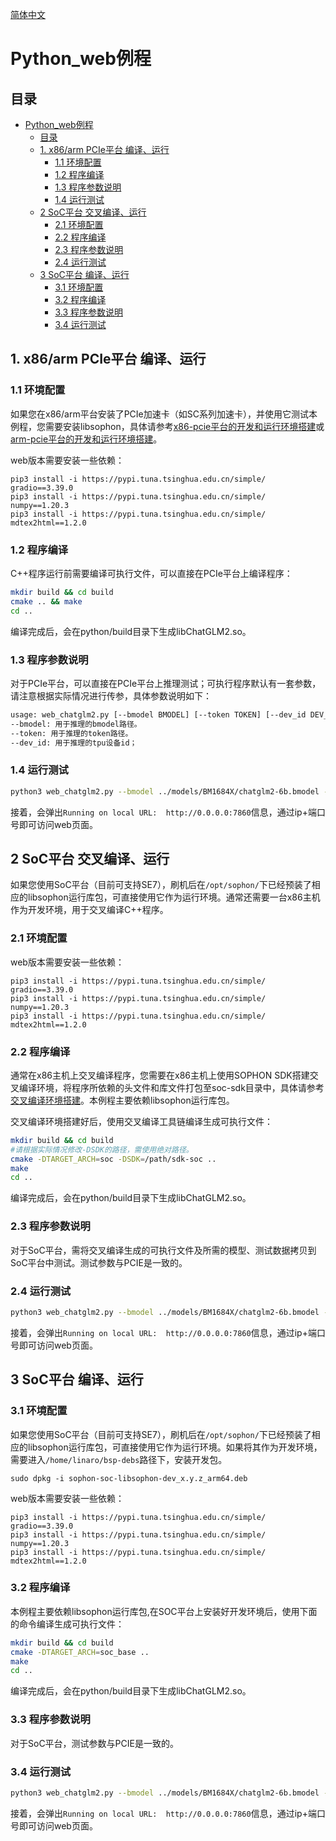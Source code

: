 [简体中文](./README.md)

# Python_web例程

## 目录

- [Python\_web例程](#python_web例程)
  - [目录](#目录)
  - [1. x86/arm PCIe平台 编译、运行](#1-x86arm-pcie平台-编译运行)
    - [1.1 环境配置](#11-环境配置)
    - [1.2 程序编译](#12-程序编译)
    - [1.3 程序参数说明](#13-程序参数说明)
    - [1.4 运行测试](#14-运行测试)
  - [2 SoC平台 交叉编译、运行](#2-soc平台-交叉编译运行)
    - [2.1 环境配置](#21-环境配置)
    - [2.2 程序编译](#22-程序编译)
    - [2.3 程序参数说明](#23-程序参数说明)
    - [2.4 运行测试](#24-运行测试)
  - [3 SoC平台 编译、运行](#3-soc平台-编译运行)
    - [3.1 环境配置](#31-环境配置)
    - [3.2 程序编译](#32-程序编译)
    - [3.3 程序参数说明](#33-程序参数说明)
    - [3.4 运行测试](#34-运行测试)


## 1. x86/arm PCIe平台 编译、运行
### 1.1 环境配置

如果您在x86/arm平台安装了PCIe加速卡（如SC系列加速卡），并使用它测试本例程，您需要安装libsophon，具体请参考[x86-pcie平台的开发和运行环境搭建](../../../docs/Environment_Install_Guide.md#3-x86-pcie平台的开发和运行环境搭建)或[arm-pcie平台的开发和运行环境搭建](../../../docs/Environment_Install_Guide.md#5-arm-pcie平台的开发和运行环境搭建)。

web版本需要安装一些依赖：
```
pip3 install -i https://pypi.tuna.tsinghua.edu.cn/simple/ gradio==3.39.0
pip3 install -i https://pypi.tuna.tsinghua.edu.cn/simple/ numpy==1.20.3
pip3 install -i https://pypi.tuna.tsinghua.edu.cn/simple/ mdtex2html==1.2.0
```

### 1.2 程序编译
C++程序运行前需要编译可执行文件，可以直接在PCIe平台上编译程序：

```bash
mkdir build && cd build
cmake .. && make 
cd ..
```
编译完成后，会在python/build目录下生成libChatGLM2.so。

### 1.3 程序参数说明
对于PCIe平台，可以直接在PCIe平台上推理测试；可执行程序默认有一套参数，请注意根据实际情况进行传参，具体参数说明如下：

```bash
usage: web_chatglm2.py [--bmodel BMODEL] [--token TOKEN] [--dev_id DEV_ID]
--bmodel: 用于推理的bmodel路径。
--token: 用于推理的token路径。
--dev_id: 用于推理的tpu设备id；
```

### 1.4 运行测试

```bash 
python3 web_chatglm2.py --bmodel ../models/BM1684X/chatglm2-6b.bmodel --token ../models/BM1684X/tokenizer.model --dev_id 0
```
接着，会弹出```Running on local URL:  http://0.0.0.0:7860```信息，通过ip+端口号即可访问web页面。

## 2 SoC平台 交叉编译、运行

如果您使用SoC平台（目前可支持SE7），刷机后在`/opt/sophon/`下已经预装了相应的libsophon运行库包，可直接使用它作为运行环境。通常还需要一台x86主机作为开发环境，用于交叉编译C++程序。
### 2.1 环境配置
web版本需要安装一些依赖：
```
pip3 install -i https://pypi.tuna.tsinghua.edu.cn/simple/ gradio==3.39.0
pip3 install -i https://pypi.tuna.tsinghua.edu.cn/simple/ numpy==1.20.3
pip3 install -i https://pypi.tuna.tsinghua.edu.cn/simple/ mdtex2html==1.2.0
```
### 2.2 程序编译

通常在x86主机上交叉编译程序，您需要在x86主机上使用SOPHON SDK搭建交叉编译环境，将程序所依赖的头文件和库文件打包至soc-sdk目录中，具体请参考[交叉编译环境搭建](../../../docs/Environment_Install_Guide.md#41-交叉编译环境搭建)。本例程主要依赖libsophon运行库包。

交叉编译环境搭建好后，使用交叉编译工具链编译生成可执行文件：

```bash
mkdir build && cd build
#请根据实际情况修改-DSDK的路径，需使用绝对路径。
cmake -DTARGET_ARCH=soc -DSDK=/path/sdk-soc ..  
make
cd ..
```
编译完成后，会在python/build目录下生成libChatGLM2.so。

### 2.3 程序参数说明
对于SoC平台，需将交叉编译生成的可执行文件及所需的模型、测试数据拷贝到SoC平台中测试。测试参数与PCIE是一致的。

### 2.4 运行测试

```bash 
python3 web_chatglm2.py --bmodel ../models/BM1684X/chatglm2-6b.bmodel --token ../models/BM1684X/tokenizer.model --dev_id 0
```
接着，会弹出```Running on local URL:  http://0.0.0.0:7860```信息，通过ip+端口号即可访问web页面。

## 3 SoC平台 编译、运行
### 3.1 环境配置
如果您使用SoC平台（目前可支持SE7），刷机后在`/opt/sophon/`下已经预装了相应的libsophon运行库包，可直接使用它作为运行环境。如果将其作为开发环境，需要进入`/home/linaro/bsp-debs`路径下，安装开发包。
```
sudo dpkg -i sophon-soc-libsophon-dev_x.y.z_arm64.deb
```
web版本需要安装一些依赖：
```
pip3 install -i https://pypi.tuna.tsinghua.edu.cn/simple/ gradio==3.39.0
pip3 install -i https://pypi.tuna.tsinghua.edu.cn/simple/ numpy==1.20.3
pip3 install -i https://pypi.tuna.tsinghua.edu.cn/simple/ mdtex2html==1.2.0
```
### 3.2 程序编译
本例程主要依赖libsophon运行库包,在SOC平台上安装好开发环境后，使用下面的命令编译生成可执行文件：

```bash
mkdir build && cd build
cmake -DTARGET_ARCH=soc_base ..  
make
cd ..
```
编译完成后，会在python/build目录下生成libChatGLM2.so。

### 3.3 程序参数说明
对于SoC平台，测试参数与PCIE是一致的。

### 3.4 运行测试

```bash 
python3 web_chatglm2.py --bmodel ../models/BM1684X/chatglm2-6b.bmodel --token ../models/BM1684X/tokenizer.model --dev_id 0
```
接着，会弹出```Running on local URL:  http://0.0.0.0:7860```信息，通过ip+端口号即可访问web页面。